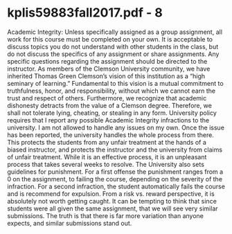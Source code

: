 # kplis59883fall2017.pdf - 8

Academic Integrity:
Unless specifically assigned as a group assignment, all work for this course must be completed on your 
own. It is acceptable to discuss topics you do not understand with other students in the class, but do not 
discuss the specifics of any assignment or share assignments. Any specific questions regarding the 
assignment should be directed to the instructor.
As members of the Clemson University community, we have inherited Thomas Green Clemson’s vision 
of this institution as a “high seminary of learning.” Fundamental to this vision is a mutual commitment 
to truthfulness, honor, and responsibility, without which we cannot earn the trust and respect of others. 
Furthermore, we recognize that academic dishonesty detracts from the value of a Clemson degree. 
Therefore, we shall not tolerate lying, cheating, or stealing in any form.
University policy requires that I report any possible Academic Integrity infractions to the university. I am 
not allowed to handle any issues on my own. Once the issue has been reported, the university handles 
the whole process from there. This protects the students from any unfair treatment at the hands of a 
biased instructor, and protects the instructor and the university from claims of unfair treatment. While it 
is an effective process, it is an unpleasant process that takes several weeks to resolve. The University 
also sets guidelines for punishment. For a first offense the punishment ranges from a 0 on the 
assignment, to failing the course, depending on the severity of the infraction. For a second infraction, 
the student automatically fails the course and is recommend for expulsion. From a risk vs. reward 
perspective, it is absolutely not worth getting caught. It can be tempting to think that since students 
were all given the same assignment, that we will see very similar submissions. The truth is that there is
far more variation than anyone expects, and similar submissions stand out.
